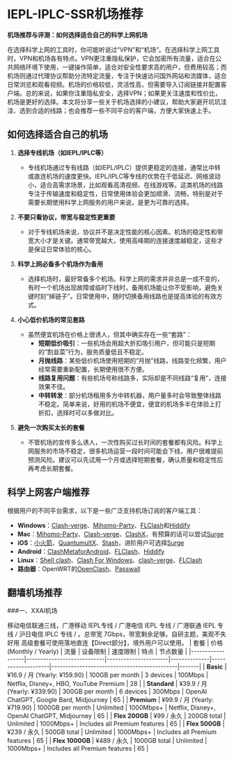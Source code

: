 # IEPL-IPLC-SSR机场推荐
**机场推荐与评测：如何选择适合自己的科学上网机场**

在选择科学上网的工具时，你可能听说过“VPN”和“机场”。在选择科学上网工具时，VPN和机场各有特点。VPN更注重隐私保护，它会加密所有流量，适合在公共网络环境下使用，一键操作简单，适合对安全性要求高的用户，但费用较高；而机场则通过代理协议帮助分流特定流量，专注于快速访问国外网站和流媒体，适合日常浏览和观看视频。机场的价格较低，灵活性高，但需要导入订阅链接并配置客户端。总的来说，如果你注重隐私安全，选择VPN；如果更关注速度和性价比，机场是更好的选择。本文将分享一些关于机场选择的小建议，帮助大家避开坑坑洼洼、选到合适的线路；也会推荐一些不同平台的客户端，方便大家快速上手。

## 如何选择适合自己的机场

1. **选择专线机场（如IEPL/IPLC等）**
   - 专线机场通过专有线路（如IEPL/IPLC）提供更稳定的连接，通常比中转或直连机场的速度更快。IEPL/IPLC等专线的优势在于低延迟、网络波动小，适合高需求场景，比如观看高清视频、在线游戏等。这类机场的线路专注于传输速度和稳定性，日常使用体验会更加顺滑、流畅，特别是对于需要长期使用科学上网服务的用户来说，是更为可靠的选择。

2. **不要只看协议，带宽与稳定性更重要**
   - 对于专线机场来说，协议并不是决定性能的核心因素。机场的稳定性和带宽大小才是关键。通常带宽越大，使用高峰期的连接速度越稳定，这些才是保证日常体验的核心。

3. **科学上网必备多个机场作为备用**
   - 选择机场时，最好常备多个机场。科学上网的需求并非总是一成不变的，有时一个机场出现故障或临时下线时，备用机场能让你不受影响，避免关键时刻“掉链子”。日常使用中，随时切换备用线路也是提高体验的有效方式。

4. **小心低价机场的常见套路**
   - 虽然便宜机场在价格上很诱人，但其中确实存在一些“套路”：
     - **短期低价吸引**：一些机场会用超大折扣吸引用户，但可能只是短期的“割韭菜”行为，服务质量低且不稳定。
     - **月抛线路**：某些低价机场使用短期的“月抛”线路，线路变化频繁，用户经常需要重新配置，长期使用很不方便。
     - **线路复用问题**：有些机场号称线路多，实际却是不同线路“复用”，连接效果不佳。
     - **中转转发**：部分机场租用多方中转机器，用户量多时会导致整体线路不稳定。简单来说，好用的机场不便宜，便宜的机场多半在体验上打折扣，选择时可以多做对比。

5. **避免一次购买太长的套餐**
   - 不管机场的宣传多么诱人，一次性购买过长时间的套餐都有风险。科学上网服务的市场不稳定，很多机场运营一段时间可能会下线，用户很难提前预测风险。建议可以先试用一个月或选择短期套餐，确认质量和稳定性后再考虑长期套餐。

## 科学上网客户端推荐

根据用户的不同平台需求，以下是一些广泛支持机场订阅的客户端工具：

- **Windows**：[Clash-verge](https://github.com/clash-verge-rev/clash-verge-rev/releases/download/v1.7.7/Clash.Verge_1.7.7_x64-setup.exe)、[Mihomo-Party](https://github.com/mihomo-party-org/mihomo-party/releases)、[FLClash](https://github.com/chen08209/FlClash)和[Hiddify](https://github.com/hiddify/hiddify-app)
- **Mac**：[Mihomo-Party](https://github.com/mihomo-party-org/mihomo-party/releases)、[Clash-verge](https://github.com/clash-verge-rev/clash-verge-rev/releases/download/v1.7.7/Clash.Verge_1.7.7_x64.dmg)、[ClashX](https://github.com/bannedbook/ClashX/releases)，有预算的话可以尝试[Surge](https://nssurge.com/)
- **iOS**：[小火箭](https://apps.apple.com/us/app/shadowrocket/id932747118)、[QuantumultX](https://apps.apple.com/us/app/quantumult-x/id1443988620)、[Stash](https://apps.apple.com/us/app/stash-rule-based-proxy/id1596063349)，进阶用户可选择[Surge](https://nssurge.com/)
- **Android**：[ClashMetaforAndroid](https://github.com/MetaCubeX/ClashMetaForAndroid/releases)、[FLClash](https://github.com/chen08209/FlClash)、[Hiddify](https://github.com/hiddify/hiddify-app)
- **Linux**：[Shell clash](https://github.com/liyaoxuan/ShellClash)、[Clash For Windows](https://en.clashforwindows.org/download/)、[clash-verge](https://github.com/clash-verge-rev/clash-verge-rev/releases/download/v1.7.7/clash-verge_1.7.7_amd64.deb)、[FLClash](https://github.com/chen08209/FlClash)
- **路由器**：OpenWRT的[OpenClash](https://github.com/vernesong/OpenClash)、[Passwall](https://github.com/xiaorouji/openwrt-passwall/releases)

## 翻墙机场推荐

###一、XXAI机场

移动电信联通三线，广港移动 IEPL专线 / 广港电信 IEPL 专线 / 广港联通 IEPL 专线 / 沪日电信 IPLC 专线 / 。总带宽 7Gbps，带宽剩余足够。自研主题，美观不失好用
高级套餐可使用落地直连【Direct部分】，境外用户可以使用。
| 套餐             | 价格 (Monthly / Yearly) | 流量          | 设备限制 | 速度限制        | 特点                                    | 节点数量 |
|------------------|----------------------------|----------------------|--------------|--------------------|---------------------------------------------|-------|
| **Basic**        | ¥16.9 / 月 (Yearly: ¥159.90) | 100GB per month     | 3 devices    | 100Mbps           | Netflix, Disney+, HBO, YouTube Premium      | 28    |
| **Standard**     | ¥39.9 / 月 (Yearly: ¥339.90) | 300GB per month     | 6 devices    | 300Mbps           | OpenAI ChatGPT, Google Bard, Midjourney     | 65    |
| **Premium**      | ¥99.9 / 月 (Yearly: ¥719.90) | 1000GB per month    | Unlimited    | 1000Mbps+         | Netflix, Disney+, OpenAI ChatGPT, Midjourney | 65    |
| **Flex 200GB**   | ¥99 / 永久                  | 200GB total         | Unlimited    | 1000Mbps+         | Includes all Premium features              | 65    |
| **Flex 500GB**   | ¥239 / 永久                 | 500GB total         | Unlimited    | 1000Mbps+         | Includes all Premium features              | 65    |
| **Flex 1000GB**  | ¥489 / 永久                 | 1000GB total        | Unlimited    | 1000Mbps+         | Includes all Premium features              | 65    |
